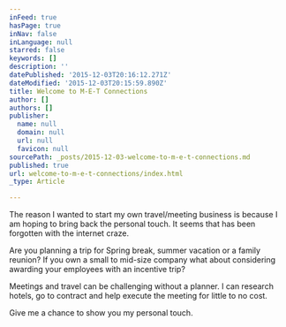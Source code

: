 ```yaml
---
inFeed: true
hasPage: true
inNav: false
inLanguage: null
starred: false
keywords: []
description: ''
datePublished: '2015-12-03T20:16:12.271Z'
dateModified: '2015-12-03T20:15:59.890Z'
title: Welcome to M-E-T Connections
author: []
authors: []
publisher:
  name: null
  domain: null
  url: null
  favicon: null
sourcePath: _posts/2015-12-03-welcome-to-m-e-t-connections.md
published: true
url: welcome-to-m-e-t-connections/index.html
_type: Article

---
```

The reason I wanted to start my own travel/meeting business is because I am hoping to bring back the personal touch. It seems that has been forgotten with the internet craze. 

Are you planning a trip for Spring break, summer vacation or a family reunion? If you own a small to mid-size company what about considering awarding your employees with an incentive trip? 

Meetings and travel can be challenging without a planner. I can research hotels, go to contract and help execute the meeting for little to no cost.

Give me a chance to show you my personal touch.